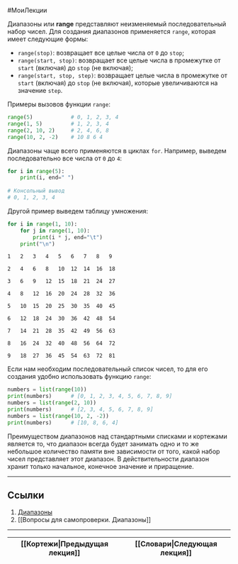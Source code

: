 #МоиЛекции 

Диапазоны или **range** представляют неизменяемый последовательный набор чисел. Для создания диапазонов применяется `range`, которая имеет следующие формы:

- `range(stop)`: возвращает все целые числа от `0` до `stop`;
- `range(start, stop)`: возвращает все целые числа в промежутке от `start` (включая) до `stop` (не включая);
- `range(start, stop, step)`: возвращает целые числа в промежутке от `start` (включая) до `stop` (не включая), которые увеличиваются на значение `step`.

Примеры вызовов функции `range`:

```python
range(5)            # 0, 1, 2, 3, 4
range(1, 5)         # 1, 2, 3, 4
range(2, 10, 2)     # 2, 4, 6, 8
range(10, 2, -2)    # 10 8 6 4
```

Диапазоны чаще всего применяются в циклах `for`. Например, выведем последовательно все числа от `0` до `4`:

```python
for i in range(5):
    print(i, end=" ")
 
# Консольный вывод
# 0, 1, 2, 3, 4
```

Другой пример выведем таблицу умножения:

```python
for i in range(1, 10):
    for j in range(1, 10):
        print(i * j, end="\t")
    print("\n")
```

```
1	2	3	4	5	6	7	8	9	

2	4	6	8	10	12	14	16	18	

3	6	9	12	15	18	21	24	27	

4	8	12	16	20	24	28	32	36	

5	10	15	20	25	30	35	40	45	

6	12	18	24	30	36	42	48	54	

7	14	21	28	35	42	49	56	63	

8	16	24	32	40	48	56	64	72	

9	18	27	36	45	54	63	72	81
```

Если нам необходим последовательный список чисел, то для его создания удобно использовать функцию `range`:

```python
numbers = list(range(10))
print(numbers)      # [0, 1, 2, 3, 4, 5, 6, 7, 8, 9]
numbers = list(range(2, 10))
print(numbers)      # [2, 3, 4, 5, 6, 7, 8, 9]
numbers = list(range(10, 2, -2))
print(numbers)      # [10, 8, 6, 4]
```

Преимуществом диапазонов над стандартными списками и кортежами является то, что диапазон всегда будет занимать одно и то же небольшое количество памяти вне зависимости от того, какой набор чисел представляет этот диапазон. В действительности диапазон хранит только начальное, конечное значение и приращение.

---
## Ссылки

1. [Диапазоны](https://metanit.com/python/tutorial/3.5.php)
2. [[Вопросы для самопроверки. Диапазоны]]

---

| [[Кортежи\|Предыдущая лекция]] | [[Словари\|Следующая лекция]] |
| ------------------------------ | ----------------------------- |
